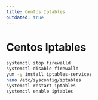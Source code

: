 ```yaml
---
title: Centos Iptables
outdated: true
---
```


# Centos Iptables

```bash
systemctl stop firewalld
systemctl disable firewalld
yum -y install iptables-services
nano /etc/sysconfig/iptables
systemctl restart iptables
systemctl enable iptables
```
